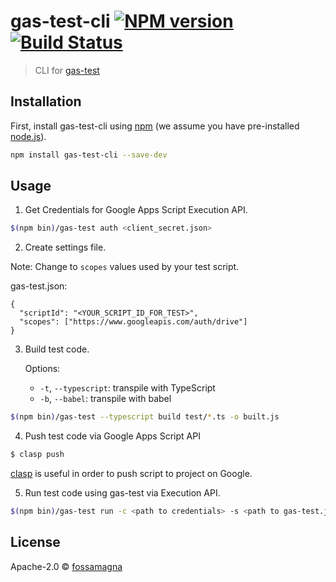 # gas-test-cli [![NPM version][npm-image]][npm-url]  [![Build Status][travis-image]][travis-url]

> CLI for [gas-test](https://github.com/fossamagna/gas-test)

## Installation

First, install gas-test-cli using [npm](https://www.npmjs.com/) (we assume you have pre-installed [node.js](https://nodejs.org/)).

```sh
npm install gas-test-cli --save-dev
```

## Usage

1. Get Credentials for Google Apps Script Execution API.
  ```sh
  $(npm bin)/gas-test auth <client_secret.json>
  ```
2. Create settings file.

  Note: Change to `scopes` values used by your test script.

  gas-test.json:
  ```
  {
    "scriptId": "<YOUR_SCRIPT_ID_FOR_TEST>",
    "scopes": ["https://www.googleapis.com/auth/drive"]
  }
  ```

3. Build test code.

   Options:
    - `-t`, `--typescript`: transpile with TypeScript
    - `-b`, `--babel`: transpile with babel

  ```sh
  $(npm bin)/gas-test --typescript build test/*.ts -o built.js
  ```

4. Push test code via Google Apps Script API

  ```sh
  $ clasp push
  ```
  [clasp](https://github.com/google/clasp) is useful in order to push script to project on Google.

5. Run test code using gas-test via Execution API.

  ```sh
  $(npm bin)/gas-test run -c <path to credentials> -s <path to gas-test.json> -o <path to output>
  ```

## License

Apache-2.0 © [fossamagna](https://github.com/fossamagna)

[npm-image]: https://badge.fury.io/js/gas-test-cli.svg
[npm-url]: https://npmjs.org/package/gas-test-cli
[travis-image]: https://travis-ci.org/fossamagna/gas-test-cli.svg?branch=master
[travis-url]: https://travis-ci.org/fossamagna/gas-test-cli
